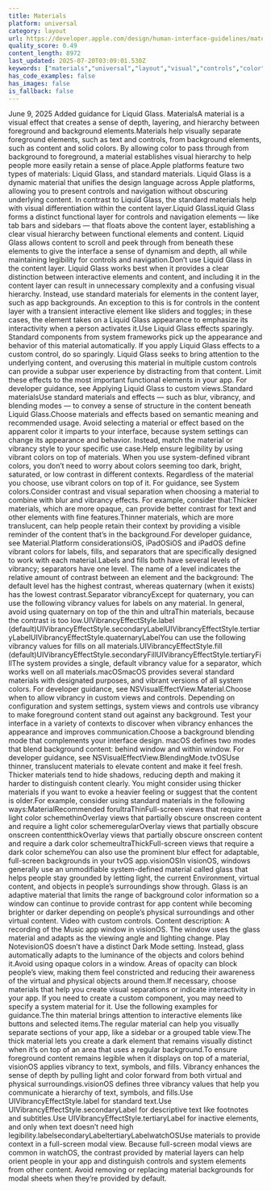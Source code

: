 ```yaml
---
title: Materials
platform: universal
category: layout
url: https://developer.apple.com/design/human-interface-guidelines/materials
quality_score: 0.49
content_length: 8972
last_updated: 2025-07-20T03:09:01.530Z
keywords: ["materials","universal","layout","visual","controls","color","design","navigation","interface","system","buttons"]
has_code_examples: false
has_images: false
is_fallback: false
---
```


June 9, 2025 Added guidance for Liquid Glass. MaterialsA material is a visual effect that creates a sense of depth, layering, and hierarchy between foreground and background elements.Materials help visually separate foreground elements, such as text and controls, from background elements, such as content and solid colors. By allowing color to pass through from background to foreground, a material establishes visual hierarchy to help people more easily retain a sense of place.Apple platforms feature two types of materials: Liquid Glass, and standard materials. Liquid Glass is a dynamic material that unifies the design language across Apple platforms, allowing you to present controls and navigation without obscuring underlying content. In contrast to Liquid Glass, the standard materials help with visual differentiation within the content layer.Liquid GlassLiquid Glass forms a distinct functional layer for controls and navigation elements — like tab bars and sidebars — that floats above the content layer, establishing a clear visual hierarchy between functional elements and content. Liquid Glass allows content to scroll and peek through from beneath these elements to give the interface a sense of dynamism and depth, all while maintaining legibility for controls and navigation.Don’t use Liquid Glass in the content layer. Liquid Glass works best when it provides a clear distinction between interactive elements and content, and including it in the content layer can result in unnecessary complexity and a confusing visual hierarchy. Instead, use standard materials for elements in the content layer, such as app backgrounds. An exception to this is for controls in the content layer with a transient interactive element like sliders and toggles; in these cases, the element takes on a Liquid Glass appearance to emphasize its interactivity when a person activates it.Use Liquid Glass effects sparingly. Standard components from system frameworks pick up the appearance and behavior of this material automatically. If you apply Liquid Glass effects to a custom control, do so sparingly. Liquid Glass seeks to bring attention to the underlying content, and overusing this material in multiple custom controls can provide a subpar user experience by distracting from that content. Limit these effects to the most important functional elements in your app. For developer guidance, see Applying Liquid Glass to custom views.Standard materialsUse standard materials and effects — such as blur, vibrancy, and blending modes — to convey a sense of structure in the content beneath Liquid Glass.Choose materials and effects based on semantic meaning and recommended usage. Avoid selecting a material or effect based on the apparent color it imparts to your interface, because system settings can change its appearance and behavior. Instead, match the material or vibrancy style to your specific use case.Help ensure legibility by using vibrant colors on top of materials. When you use system-defined vibrant colors, you don’t need to worry about colors seeming too dark, bright, saturated, or low contrast in different contexts. Regardless of the material you choose, use vibrant colors on top of it. For guidance, see System colors.Consider contrast and visual separation when choosing a material to combine with blur and vibrancy effects. For example, consider that:Thicker materials, which are more opaque, can provide better contrast for text and other elements with fine features.Thinner materials, which are more translucent, can help people retain their context by providing a visible reminder of the content that’s in the background.For developer guidance, see Material.Platform considerationsiOS, iPadOSiOS and iPadOS define vibrant colors for labels, fills, and separators that are specifically designed to work with each material.Labels and fills both have several levels of vibrancy; separators have one level. The name of a level indicates the relative amount of contrast between an element and the background: The default level has the highest contrast, whereas quaternary (when it exists) has the lowest contrast.Separator vibrancyExcept for quaternary, you can use the following vibrancy values for labels on any material. In general, avoid using quaternary on top of the thin and ultraThin materials, because the contrast is too low.UIVibrancyEffectStyle.label (default)UIVibrancyEffectStyle.secondaryLabelUIVibrancyEffectStyle.tertiaryLabelUIVibrancyEffectStyle.quaternaryLabelYou can use the following vibrancy values for fills on all materials.UIVibrancyEffectStyle.fill (default)UIVibrancyEffectStyle.secondaryFillUIVibrancyEffectStyle.tertiaryFillThe system provides a single, default vibrancy value for a separator, which works well on all materials.macOSmacOS provides several standard materials with designated purposes, and vibrant versions of all system colors. For developer guidance, see NSVisualEffectView.Material.Choose when to allow vibrancy in custom views and controls. Depending on configuration and system settings, system views and controls use vibrancy to make foreground content stand out against any background. Test your interface in a variety of contexts to discover when vibrancy enhances the appearance and improves communication.Choose a background blending mode that complements your interface design. macOS defines two modes that blend background content: behind window and within window. For developer guidance, see NSVisualEffectView.BlendingMode.tvOSUse thinner, translucent materials to elevate content and make it feel fresh. Thicker materials tend to hide shadows, reducing depth and making it harder to distinguish content clearly. You might consider using thicker materials if you want to evoke a heavier feeling or suggest that the content is older.For example, consider using standard materials in the following ways:MaterialRecommended forultraThinFull-screen views that require a light color schemethinOverlay views that partially obscure onscreen content and require a light color schemeregularOverlay views that partially obscure onscreen contentthickOverlay views that partially obscure onscreen content and require a dark color schemeultraThickFull-screen views that require a dark color schemeYou can also use the prominent blur effect for adaptable, full-screen backgrounds in your tvOS app.visionOSIn visionOS, windows generally use an unmodifiable system-defined material called glass that helps people stay grounded by letting light, the current Environment, virtual content, and objects in people’s surroundings show through. Glass is an adaptive material that limits the range of background color information so a window can continue to provide contrast for app content while becoming brighter or darker depending on people’s physical surroundings and other virtual content. Video with custom controls. Content description: A recording of the Music app window in visionOS. The window uses the glass material and adapts as the viewing angle and lighting change. Play NotevisionOS doesn’t have a distinct Dark Mode setting. Instead, glass automatically adapts to the luminance of the objects and colors behind it.Avoid using opaque colors in a window. Areas of opacity can block people’s view, making them feel constricted and reducing their awareness of the virtual and physical objects around them.If necessary, choose materials that help you create visual separations or indicate interactivity in your app. If you need to create a custom component, you may need to specify a system material for it. Use the following examples for guidance.The thin material brings attention to interactive elements like buttons and selected items.The regular material can help you visually separate sections of your app, like a sidebar or a grouped table view.The thick material lets you create a dark element that remains visually distinct when it’s on top of an area that uses a regular background.To ensure foreground content remains legible when it displays on top of a material, visionOS applies vibrancy to text, symbols, and fills. Vibrancy enhances the sense of depth by pulling light and color forward from both virtual and physical surroundings.visionOS defines three vibrancy values that help you communicate a hierarchy of text, symbols, and fills.Use UIVibrancyEffectStyle.label for standard text.Use UIVibrancyEffectStyle.secondaryLabel for descriptive text like footnotes and subtitles.Use UIVibrancyEffectStyle.tertiaryLabel for inactive elements, and only when text doesn’t need high legibility.labelsecondaryLabeltertiaryLabelwatchOSUse materials to provide context in a full-screen modal view. Because full-screen modal views are common in watchOS, the contrast provided by material layers can help orient people in your app and distinguish controls and system elements from other content. Avoid removing or replacing material backgrounds for modal sheets when they’re provided by default.